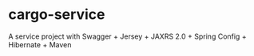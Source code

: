 # cargo-service
A service project with Swagger + Jersey + JAXRS 2.0 + Spring Config + Hibernate + Maven
